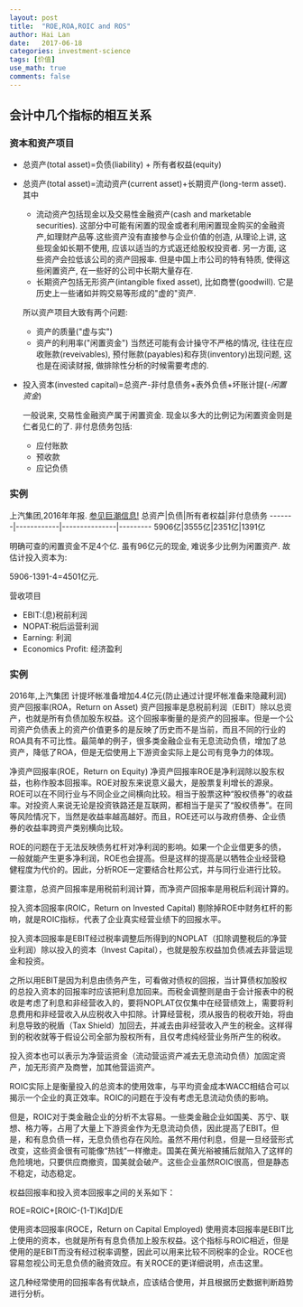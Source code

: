```yaml
---
layout: post
title:  "ROE,ROA,ROIC and ROS"
author: Hai Lan
date:   2017-06-18
categories: investment-science
tags: [价值]
use_math: true
comments: false
---
```



## 会计中几个指标的相互关系

### 资本和资产项目
* 总资产(total asset)=负债(liability) + 所有者权益(equity)

* 总资产(total asset)=流动资产(current asset)+长期资产(long-term asset). 其中
  + 流动资产包括现金以及交易性金融资产(cash and marketable securities). 这部分中可能有闲置的现金或者利用闲置现金购买的金融资产,如理财产品等.这些资产没有直接参与企业价值的创造, 从理论上讲, 这些现金如长期不使用, 应该以适当的方式返还给股权投资者. 另一方面, 这些资产会拉低该公司的资产回报率. 但是中国上市公司的特有特质, 使得这些闲置资产, 在一些好的公司中长期大量存在.
  + 长期资产包括无形资产(intangible fixed asset), 比如商誉(goodwill). 它是历史上一些诸如并购交易等形成的"虚的"资产.

  所以资产项目大致有两个问题:
  + 资产的质量("虚与实")
  + 资产的利用率("闲置资金")
  当然还可能有会计操守不严格的情况, 往往在应收账款(reveivables), 预付账款(payables)和存货(inventory)出现问题, 这也是在阅读财报, 做排除性分析的时候需要考虑的.

* 投入资本(invested capital)=总资产-非付息债务+表外负债+坏账计提(*-闲置资金*)

  一般说来, 交易性金融资产属于闲置资金. 现金以多大的比例记为闲置资金则是仁者见仁的了.
  非付息债务包括:
  + 应付账款
  + 预收款
  + 应记负债

### 实例
上汽集团,2016年年报. [参见巨潮信息!](http://www.cninfo.com.cn/cninfo-new/disclosure/sse/bulletin_detail/true/1203252337?announceTime=2017-04-06)
总资产|负债|所有者权益|非付息债务
-------|------------|---------------|---------
5906亿|3555亿|2351亿|1391亿

明确可查的闲置资金不足4个亿. 虽有96亿元的现金, 难说多少比例为闲置资产. 故估计投入资本为:

5906-1391-4=4501亿元.

营收项目
* EBIT:(息)税前利润
* NOPAT:税后运营利润
* Earning: 利润
* Economics Profit: 经济盈利


### 实例
2016年,上汽集团
计提坏帐准备增加4.4亿元(防止通过计提坏帐准备来隐藏利润)
资产回报率(ROA，Return on Asset)
资产回报率是息税前利润（EBIT）除以总资产，也就是所有负债加股东权益。这个回报率衡量的是资产的回报率。但是一个公司资产负债表上的资产价值更多的是反映了历史而不是当前，而且不同的行业的ROA具有不可比性。最简单的例子，很多类金融企业有无息流动负债，增加了总资产，降低了ROA，但是无偿使用上下游资金实际上是公司有竞争力的体现。


净资产回报率(ROE，Return on Equity)
净资产回报率ROE是净利润除以股东权益，也称作股本回报率。ROE对股东来说意义最大，是股票复利增长的源泉。ROE可以在不同行业与不同企业之间横向比较。相当于股票这种“股权债券”的收益率。对投资人来说无论是投资铁路还是互联网，都相当于是买了“股权债券”。在同等风险情况下，当然是收益率越高越好。而且，ROE还可以与政府债券、企业债券的收益率跨资产类别横向比较。

ROE的问题在于无法反映债务杠杆对净利润的影响。如果一个企业借更多的债，一般就能产生更多净利润，ROE也会提高。但是这样的提高是以牺牲企业经营稳健程度为代价的。因此，分析ROE一定要结合杜邦公式，并与同行业进行比较。

要注意，总资产回报率是用税前利润计算，而净资产回报率是用税后利润计算的。


投入资本回报率(ROIC，Return on Invested Capital)
剔除掉ROE中财务杠杆的影响，就是ROIC指标，代表了企业真实经营业绩下的回报水平。

投入资本回报率是EBIT经过税率调整后所得到的NOPLAT（扣除调整税后的净营业利润）除以投入的资本（Invest Capital），也就是股东权益加负债减去非营运现金和投资。

之所以用EBIT是因为利息由债务产生，可看做对债权的回报，当计算债权加股权的总投入资本的回报率时应该把利息加回来。而税金调整则是由于会计报表中的税收是考虑了利息和非经营收入的，要将NOPLAT仅仅集中在经营绩效上，需要将利息费用和非经营收入从应税收入中扣除。计算经营税，须从报告的税收开始，将由利息导致的税盾（Tax Shield）加回去，并减去由非经营收入产生的税金。这样得到的税收就等于假设公司全部为股权所有，且仅考虑纯经营业务所产生的税收。

投入资本也可以表示为净营运资金（流动营运资产减去无息流动负债）加固定资产，加无形资产及商誉，加其他营运资产。

ROIC实际上是衡量投入的总资本的使用效率，与平均资金成本WACC相结合可以揭示一个企业的真正效率。ROIC的问题在于没有考虑无息流动负债的影响。

但是，ROIC对于类金融企业的分析不太容易。一些类金融企业如国美、苏宁、联想、格力等，占用了大量上下游资金作为无息流动负债，因此提高了EBIT。但是，和有息负债一样，无息负债也存在风险。虽然不用付利息，但是一旦经营形式改变，这些资金很有可能像“热钱”一样撤走。国美在黄光裕被捕后就陷入了这样的危险境地，只要供应商撤资，国美就会破产。这些企业虽然ROIC很高，但是静态不稳定，动态稳定。



权益回报率和投入资本回报率之间的关系如下：

ROE=ROIC+[ROIC-(1-T)Kd]D/E




使用资本回报率(ROCE，Return on Capital Employed)
使用资本回报率是EBIT比上使用的资本，也就是所有有息负债加上股东权益。这个指标与ROIC相近，但是使用的是EBIT而没有经过税率调整，因此可以用来比较不同税率的企业。ROCE也容易忽视公司无息负债的融资效应。有关ROCE的更详细说明，点击这里。



这几种经常使用的回报率各有优缺点，应该结合使用，并且根据历史数据判断趋势进行分析。
